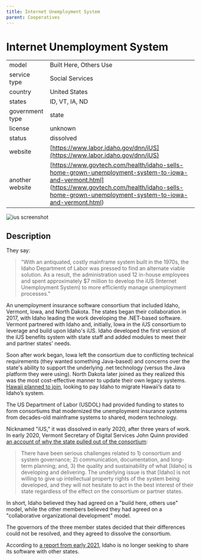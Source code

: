 ```yaml
---
title: Internet Unemployment System
parent: Cooperatives
---
```


# Internet Unemployment System

|                   |                                          |
|:------------------|:-----------------------------------------|
| model             | Built Here, Others Use 
| service type      | Social Services
| country           | United States
| states            | ID, VT, IA, ND
| government type   | state
| license           | unknown
| status            | dissolved
| website           | [https://www.labor.idaho.gov/dnn/iUS](https://www.labor.idaho.gov/dnn/iUS)
| another website   | [https://www.govtech.com/health/idaho-sells-home-grown-unemployment-system-to-iowa-and-vermont.html] (https://www.govtech.com/health/idaho-sells-home-grown-unemployment-system-to-iowa-and-vermont.html)

![ius screenshot](images/ius.jpg)

## Description
They say:

>"With an antiquated, costly mainframe system built in the 1970s, the Idaho Department of Labor was pressed to find an alternate viable solution. As a result, the administration used 12 in-house employees and spent approximately $7 million to develop the iUS (Internet Unemployment System) to more efficiently manage unemployment processes."

An unemployment insurance software consortium that included Idaho, Vermont, Iowa, and North Dakota. The states began their collaboration in 2017, with Idaho leading the work developing the .NET-based software. Vermont partnered with Idaho and, initially, Iowa in the iUS consortium to leverage and build upon Idaho's iUS. Idaho developed the first version of the iUS benefits system with state staff and added modules to meet their and partner states' needs. 

Soon after work began, Iowa left the consortium due to conflicting technical requirements (they wanted something Java-based) and concerns over the state's ability to support the underlying .net technology (versus the Java platform they were using). North Dakota later joined as they realized this was the most cost-effective manner to update their own legacy systems. [Hawaii planned to join](https://www.govtech.com/computing/Have-State-Unemployment-Insurance-Systems-Recovered-from-COVID-19.html), looking to pay Idaho to migrate Hawaii’s data to Idaho’s system.

The US Department of Labor (USDOL) had provided funding to states to form consortiums that modernized the unemployment insurance systems from decades-old mainframe systems to shared, modern technology.

Nicknamed "iUS," it was dissolved in early 2020, after three years of work. In early 2020, Vermont Secretary of Digital Services John Quinn provided [an account of why the state pulled out of the consortium](https://vermontdailychronicle.com/2020/04/22/scott-pulled-plug-on-troubled-ui-upgrade-then-this-pandemic-hit/):

>There have been serious challenges related to 1) consortium and system governance; 2) communication, documentation, and long-term planning; and, 3) the quality and sustainability of what [Idaho] is developing and delivering. The underlying issue is that [Idaho] is not willing to give up intellectual property rights of the system being developed, and they will not hesitate to act in the best interest of their state regardless of the effect on the consortium or partner states.

In short, Idaho believed they had agreed on a "build here, others use" model, while the other members believed they had agreed on a "collaborative organizational development" model.

The governors of the three member states decided that their differences could not be resolved, and they agreed to dissolve the consortium.

According to [a report from early 2021](https://www.govtech.com/computing/Have-State-Unemployment-Insurance-Systems-Recovered-from-COVID-19.html), Idaho is no longer seeking to share its software with other states.
